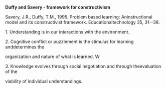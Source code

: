 **Duffy and Savery - framework for constructivism**

Savery, J.R., Duffy, T.M., 1995. Problem based learning: Aninstructional model and its constructivist framework. Educationaltechnology 35, 31--38.

1\. Understanding is in our interactions with the environment.

2\. Cognitive conflict or puzzlement is the stimulus for learning anddetermines the

organization and nature of what is learned. W

3\. Knowledge evolves through social negotiation and through theevaluation of the

viability of individual understandings.